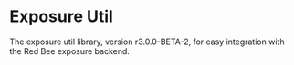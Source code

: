 # Exposure Util

The exposure util library, version r3.0.0-BETA-2, for easy integration with the Red Bee exposure backend.